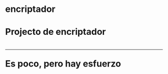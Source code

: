 # encriptador
<h1>Projecto de encriptador<h1>

--------------------------------------------------

<p>Es poco, pero hay esfuerzo<p>